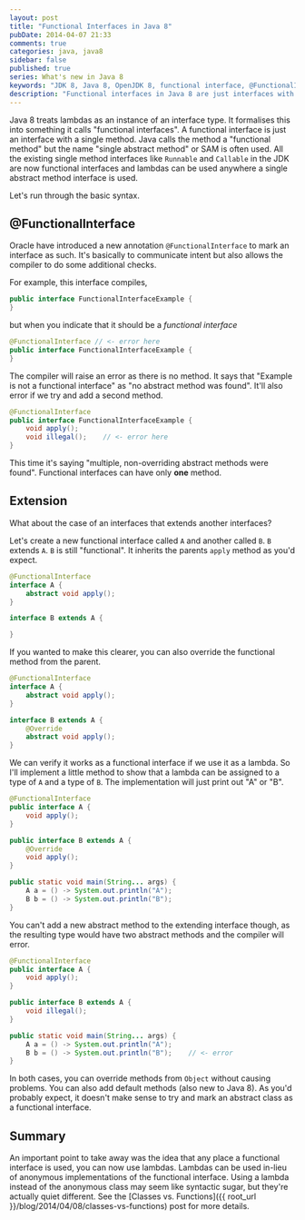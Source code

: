 ```yaml
---
layout: post
title: "Functional Interfaces in Java 8"
pubDate: 2014-04-07 21:33
comments: true
categories: java, java8
sidebar: false
published: true
series: What's new in Java 8
keywords: "JDK 8, Java 8, OpenJDK 8, functional interface, @FunctionalInterface, lambda"
description: "Functional interfaces in Java 8 are just interfaces with a single method. Anywhere a functional interface is used, you can use a lambda. Let's run through the basic syntax."
---
```


Java 8 treats lambdas as an instance of an interface type. It formalises this into something it calls "functional interfaces". A functional interface is just an interface with a single method. Java calls the method a "functional method" but the name "single abstract method" or SAM is often used. All the existing single method interfaces like `Runnable` and `Callable` in the JDK are now functional interfaces and lambdas can be used anywhere a single abstract method interface is used.

Let's run through the basic syntax.

<!-- more -->

## @FunctionalInterface

Oracle have introduced a new annotation `@FunctionalInterface` to mark an interface as such. It's basically to communicate intent but also allows the compiler to do some additional checks.

For example, this interface compiles,

``` java
public interface FunctionalInterfaceExample {
}
```
but when you indicate that it should be a _functional interface_

``` java
@FunctionalInterface // <- error here
public interface FunctionalInterfaceExample {
}
```
The compiler will raise an error as there is no method. It says that "Example is not a functional interface" as "no abstract method was found". It'll also error if we try and add a second method.

``` java
@FunctionalInterface
public interface FunctionalInterfaceExample {
    void apply();
    void illegal();    // <- error here
}
```
This time it's saying "multiple, non-overriding abstract methods were found". Functional interfaces can have only **one** method.


## Extension

What about the case of an interfaces that extends another interfaces?

Let's create a new functional interface called `A` and another called `B`. `B` extends `A`. `B` is still "functional". It inherits the parents `apply` method as you'd expect.

``` java
@FunctionalInterface
interface A {
    abstract void apply();
}

interface B extends A {

}
```

If you wanted to make this clearer, you can also override the functional method from the parent.

``` java
@FunctionalInterface
interface A {
    abstract void apply();
}

interface B extends A {
    @Override
    abstract void apply();
}
```

We can verify it works as a functional interface if we use it as a lambda. So I'll implement a little method to show that a lambda can be assigned to a type of `A` and a type of `B`. The implementation will just print out "A" or "B".

``` java
@FunctionalInterface
public interface A {
    void apply();
}

public interface B extends A {
    @Override
    void apply();
}

public static void main(String... args) {
    A a = () -> System.out.println("A");
    B b = () -> System.out.println("B");
}
```
You can't add a new abstract method to the extending interface though, as the resulting type would have two abstract methods and the compiler will error.

``` java
@FunctionalInterface
public interface A {
    void apply();
}

public interface B extends A {
    void illegal();
}

public static void main(String... args) {
    A a = () -> System.out.println("A");
    B b = () -> System.out.println("B");    // <- error
}
```

In both cases, you can override methods from `Object` without causing problems. You can also add default methods (also new to Java 8). As you'd probably expect, it doesn't make sense to try and mark an abstract class as a functional interface.


## Summary

An important point to take away was the idea that any place a functional interface is used, you can now use lambdas. Lambdas can be used in-lieu of anonymous implementations of the functional interface. Using a lambda instead of the anonymous class may seem like syntactic sugar, but they're actually quiet different. See the [Classes vs. Functions]({{ root_url }}/blog/2014/04/08/classes-vs-functions) post for more details.